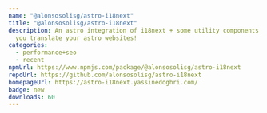 ```yaml
---
name: "@alonsosolisg/astro-i18next"
title: "@alonsosolisg/astro-i18next"
description: An astro integration of i18next + some utility components to help
  you translate your astro websites!
categories:
  - performance+seo
  - recent
npmUrl: https://www.npmjs.com/package/@alonsosolisg/astro-i18next
repoUrl: https://github.com/alonsosolisg/astro-i18next
homepageUrl: https://astro-i18next.yassinedoghri.com/
badge: new
downloads: 60
---
```

